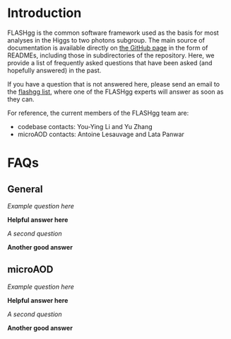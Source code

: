 # Introduction

FLASHgg is the common software framework used as the basis for most analyses in the Higgs to two photons subgroup.
The main source of documentation is available directly on [the GitHub page](https://github.com/cms-analysis/flashgg) in the form of READMEs, 
including those in subdirectories of the repository.
Here, we provide a list of frequently asked questions that have been asked (and hopefully answered) in the past.

If you have a question that is not answered here, please send an email to the [flashgg list](mailto:cms-flashgg@cern.ch), 
where one of the FLASHgg experts will answer as soon as they can. 

For reference, the current members of the FLASHgg team are:
- codebase contacts: You-Ying Li and Yu Zhang
- microAOD contacts: Antoine Lesauvage and Lata Panwar


# FAQs

## General 

*Example question here* 

**Helpful answer here** 

*A second question* 

**Another good answer** 

## microAOD 

*Example question here* 

**Helpful answer here** 

*A second question* 

**Another good answer** 

